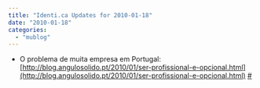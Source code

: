 ```yaml
---
title: "Identi.ca Updates for 2010-01-18"
date: "2010-01-18"
categories: 
  - "mublog"
---
```


- O problema de muita empresa em Portugal: [http://blog.angulosolido.pt/2010/01/ser-profissional-e-opcional.html](http://blog.angulosolido.pt/2010/01/ser-profissional-e-opcional.html) [#](http://identi.ca/notice/19380380)
